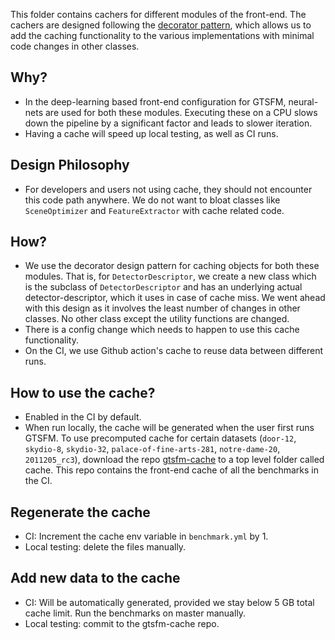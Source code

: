 This folder contains cachers for different modules of the front-end. The cachers are designed following the [decorator
pattern](https://en.wikipedia.org/wiki/Decorator_pattern), which allows us to add the caching functionality to the
various implementations with minimal code changes in other classes.

## Why?
- In the deep-learning based front-end configuration for GTSFM, neural-nets are used for both these modules. Executing 
these on a CPU slows down the pipeline by a significant factor and leads to slower iteration.
- Having a cache will speed up local testing, as well as CI runs.

## Design Philosophy
- For developers and users not using cache, they should not encounter this code path anywhere. We do not want to bloat
classes like `SceneOptimizer` and `FeatureExtractor` with cache related code.

## How?
- We use the decorator design pattern for caching objects for both these modules. That is, for `DetectorDescriptor`, we
create a new class which is the subclass of `DetectorDescriptor` and has an underlying actual detector-descriptor, which
it uses in case of cache miss. We went ahead with this design as it involves the least number of changes in other 
classes. No other class except the utility functions are changed.
- There is a config change which needs to happen to use this cache functionality.
- On the CI, we use Github action's cache to reuse data between different runs.


## How to use the cache?
- Enabled in the CI by default.
- When run locally, the cache will be generated when the user first runs GTSFM. To use precomputed cache for certain 
datasets (`door-12`, `skydio-8`, `skydio-32`, `palace-of-fine-arts-281`, `notre-dame-20`, 
`2011205_rc3`), download the repo [gtsfm-cache](https://github.com/ayushbaid/gtsfm-cache) to a top level folder called 
cache. This repo contains the front-end cache of all the benchmarks in the CI.

## Regenerate the cache
- CI: Increment the cache env variable in `benchmark.yml` by 1.
- Local testing: delete the files manually.

## Add new data to the cache
- CI: Will be automatically generated, provided we stay below 5 GB total cache limit. Run the benchmarks on master manually.
- Local testing: commit to the gtsfm-cache repo.